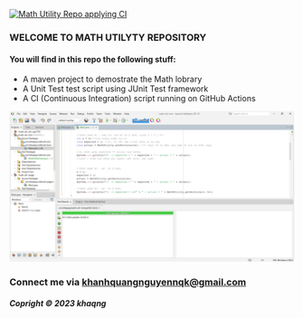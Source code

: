 [![Math Utility Repo applying CI](https://github.com/khaqng/math-util-mvn/actions/workflows/math-util-ci.yml/badge.svg)](https://github.com/khaqng/math-util-mvn/actions/workflows/math-util-ci.yml)

### WELCOME TO MATH UTILYTY REPOSITORY

#### You will find in this repo the following stuff:

* A maven project to demostrate the Math lobrary
* A Unit Test test script using JUnit Test framework
* A CI (Continuous Integration) script running on GitHub Actions

![Test script withw JUnit](https://github.com/khaqng/math-util-mvn/blob/master/screenshots/test-script%20with%20junit.png)

### Connect me via khanhquangnguyennqk@gmail.com

##### Copright &#169; 2023 khaqng
